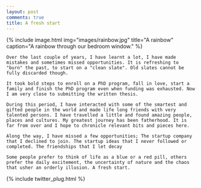 ```yaml
---
layout: post
comments: true
title: A fresh start
---
```

{% include image.html
  img="images/rainbow.jpg"
    title="A rainbow"
    caption="A rainbow through our bedroom window." %}

    Over the last couple of years, I have learnt a lot, I have made mistakes and sometimes missed opportunities. It is refreshing to "burn" the past, to start on a "clean slate". Old slates cannot be fully discarded though.

    It took bold steps to enroll on a PhD program, fall in love, start a family and finish the PhD program even when funding was exhausted. Now I am very close to submitting the written thesis.

    During this period, I have interacted with some of the smartest and gifted people in the world and made life long friends with very talented persons. I have travelled a little and found amazing people, places and cultures. My greatest journey has been fatherhood. It is far from over and I hope to chronicle relevant bits and pieces here. 

    Along the way, I have missed a few opportunities; The startup company that I declined to join. The startup ideas that I never followed or completed. The friendships that I let decay

    Some people prefer to think of life as a blue or a red pill, others prefer the daily excitement, the uncertainty of nature and the chaos that usher an orderly illusion. A fresh start.

{% include twitter_plug.html %}
